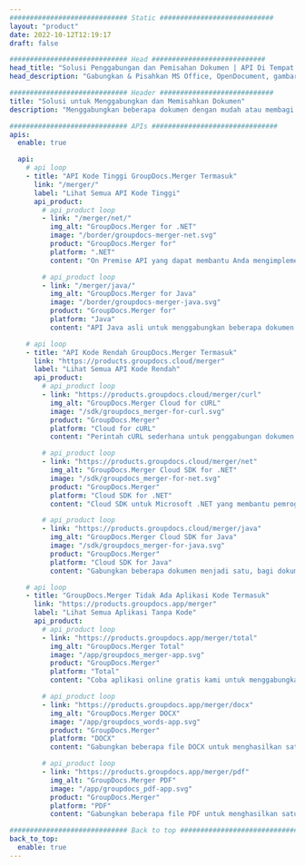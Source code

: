 ```yaml
---
############################# Static ############################
layout: "product"
date: 2022-10-12T12:19:17
draft: false

############################# Head ############################
head_title: "Solusi Penggabungan dan Pemisahan Dokumen | API Di Tempat & Aplikasi Gratis"
head_description: "Gabungkan & Pisahkan MS Office, OpenDocument, gambar PDF & Format File lainnya menggunakan Solusi Di Tempat atau gunakan Aplikasi Penggabungan & Pemisah Dokumen Online."

############################# Header ############################
title: "Solusi untuk Menggabungkan dan Memisahkan Dokumen"
description: "Menggabungkan beberapa dokumen dengan mudah atau membagi Microsoft Office, OpenOffice, PDF, dan dokumen lainnya menjadi beberapa halaman."

############################# APIs ###############################
apis:
  enable: true

  api:
    # api loop
    - title: "API Kode Tinggi GroupDocs.Merger Termasuk"
      link: "/merger/"
      label: "Lihat Semua API Kode Tinggi"
      api_product:
        # api_product loop
        - link: "/merger/net/"
          img_alt: "GroupDocs.Merger for .NET"
          image: "/border/groupdocs-merger-net.svg"
          product: "GroupDocs.Merger for"
          platform: ".NET"
          content: "On Premise API yang dapat membantu Anda mengimplementasikan fitur quick split and merge untuk beberapa dokumen di aplikasi berbasis .NET Anda."

        # api_product loop
        - link: "/merger/java/"
          img_alt: "GroupDocs.Merger for Java"
          image: "/border/groupdocs-merger-java.svg"
          product: "GroupDocs.Merger for"
          platform: "Java"
          content: "API Java asli untuk menggabungkan beberapa dokumen dengan cepat atau membagi dokumen apa pun menjadi halaman dalam aplikasi berbasis Java Anda."

    # api loop
    - title: "API Kode Rendah GroupDocs.Merger Termasuk"
      link: "https://products.groupdocs.cloud/merger"
      label: "Lihat Semua API Kode Rendah"
      api_product:
        # api_product loop
        - link: "https://products.groupdocs.cloud/merger/curl"
          img_alt: "GroupDocs.Merger Cloud for cURL"
          image: "/sdk/groupdocs_merger-for-curl.svg"
          product: "GroupDocs.Merger"
          platform: "Cloud for cURL"
          content: "Perintah cURL sederhana untuk penggabungan dokumen RESTful Cloud API untuk menggabungkan dan membagi dokumen di berbagai format dokumen populer yang didukung."

        # api_product loop
        - link: "https://products.groupdocs.cloud/merger/net"
          img_alt: "GroupDocs.Merger Cloud SDK for .NET"
          image: "/sdk/groupdocs_merger-for-net.svg"
          product: "GroupDocs.Merger"
          platform: "Cloud SDK for .NET"
          content: "Cloud SDK untuk Microsoft .NET yang membantu pemrogram untuk menerapkan fitur penggabungan dan pemisahan cepat untuk banyak dokumen dengan aplikasi berbasis .NET mereka."

        # api_product loop
        - link: "https://products.groupdocs.cloud/merger/java"
          img_alt: "GroupDocs.Merger Cloud SDK for Java"
          image: "/sdk/groupdocs_merger-for-java.svg"
          product: "GroupDocs.Merger"
          platform: "Cloud SDK for Java"
          content: "Gabungkan beberapa dokumen menjadi satu, bagi dokumen apa pun menjadi beberapa, susun ulang, ganti, atau ubah orientasi halaman di aplikasi Java Anda."

    # api loop
    - title: "GroupDocs.Merger Tidak Ada Aplikasi Kode Termasuk"
      link: "https://products.groupdocs.app/merger"
      label: "Lihat Semua Aplikasi Tanpa Kode"
      api_product:
        # api_product loop
        - link: "https://products.groupdocs.app/merger/total"
          img_alt: "GroupDocs.Merger Total"
          image: "/app/groupdocs_merger-app.svg"
          product: "GroupDocs.Merger"
          platform: "Total"
          content: "Coba aplikasi online gratis kami untuk menggabungkan lebih dari 30 jenis file tanpa meninggalkan browser web favorit Anda."

        # api_product loop
        - link: "https://products.groupdocs.app/merger/docx"
          img_alt: "GroupDocs.Merger DOCX"
          image: "/app/groupdocs_words-app.svg"
          product: "GroupDocs.Merger"
          platform: "DOCX"
          content: "Gabungkan beberapa file DOCX untuk menghasilkan satu dokumen."

        # api_product loop
        - link: "https://products.groupdocs.app/merger/pdf"
          img_alt: "GroupDocs.Merger PDF"
          image: "/app/groupdocs_pdf-app.svg"
          product: "GroupDocs.Merger"
          platform: "PDF"
          content: "Gabungkan beberapa file PDF untuk menghasilkan satu dokumen langsung dari browser web."

############################# Back to top ###############################
back_to_top:
  enable: true
---
```

